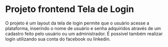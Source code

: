 <h1>Projeto frontend Tela de Login</h1>
O projeto é um layout da tela de login permite que o usuário acesse a plataforma, inserindo o nome de usuário e senha adquiridos através de um cadastro feito pelo usuário ou um administrador.
É possível também realizar login utilizando sua conta do facebook ou linkedin. 
